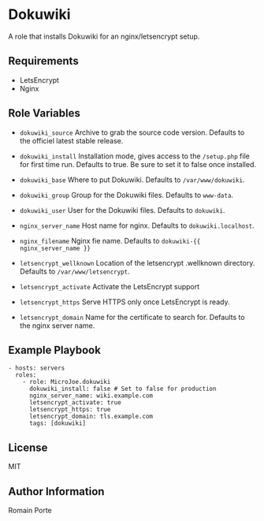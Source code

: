 Dokuwiki
========

A role that installs Dokuwiki for an nginx/letsencrypt setup.

Requirements
------------

- LetsEncrypt
- Nginx

Role Variables
--------------

- `dokuwiki_source` Archive to grab the source code version. Defaults to the
  officiel latest stable release.
- `dokuwiki_install` Installation mode, gives access to the `/setup.php` file
  for first time run. Defaults to true. Be sure to set it to false once
  installed.

- `dokuwiki_base` Where to put Dokuwiki. Defaults to `/var/www/dokuwiki`.

- `dokuwiki_group` Group for the Dokuwiki files. Defaults to `www-data`.
- `dokuwiki_user` User for the Dokuwiki files. Defaults to `dokuwiki`.

- `nginx_server_name` Host name for nginx. Defaults to `dokuwiki.localhost`.
- `nginx_filename` Nginx fie name. Defaults to `dokuwiki-{{ nginx_server_name
  }}`

- `letsencrypt_wellknown` Location of the letsencrypt .wellknown directory.
  Defaults to `/var/www/letsencrypt`.
- `letsencrypt_activate` Activate the LetsEncrypt support
- `letsencrypt_https` Serve HTTPS only once LetsEncrypt is ready.
- `letsencrypt_domain` Name for the certificate to search for. Defaults to the
  nginx server name.

Example Playbook
----------------

    - hosts: servers
      roles:
        - role: MicroJoe.dokuwiki
          dokuwiki_install: false # Set to false for production
          nginx_server_name: wiki.example.com
          letsencrypt_activate: true
          letsencrypt_https: true
          letsencrypt_domain: tls.example.com
          tags: [dokuwiki]

License
-------

MIT

Author Information
------------------

Romain Porte
